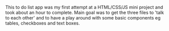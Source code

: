 This to do list app was my first attempt at a HTML/CSS/JS mini project and took about an hour to complete. Main goal was to get the three files to 'talk to each other' and to have a play around with some basic components eg tables, checkboxes and text boxes. 
